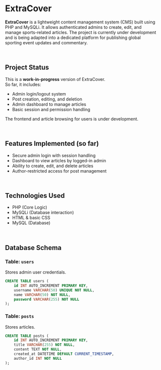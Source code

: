 # ExtraCover

**ExtraCover** is a lightweight content management system (CMS) built using PHP and MySQLi. It allows authenticated admins to create, edit, and manage sports-related articles. The project is currently under development and is being adapted into a dedicated platform for publishing global sporting event updates and commentary.

<br>

## Project Status
This is a **work-in-progress** version of ExtraCover.  
So far, it includes:
- Admin login/logout system
- Post creation, editing, and deletion
- Admin dashboard to manage articles
- Basic session and permission handling

The frontend and article browsing for users is under development.

<br>

## Features Implemented (so far)
- Secure admin login with session handling
- Dashboard to view articles by logged-in admin
- Ability to create, edit, and delete articles
- Author-restricted access for post management

<br>

## Technologies Used
- PHP (Core Logic)
- MySQLi (Database interaction)
- HTML & basic CSS
- MySQL (Database)

<br>

## Database Schema

### Table: `users`
Stores admin user credentials.

```sql
CREATE TABLE users (
    id INT AUTO_INCREMENT PRIMARY KEY,
    username VARCHAR(50) UNIQUE NOT NULL,
    name VARCHAR(50) NOT NULL,
    password VARCHAR(255) NOT NULL
);
```

### Table: `posts`
Stores articles.

```sql
CREATE TABLE posts (
    id INT AUTO_INCREMENT PRIMARY KEY,
    title VARCHAR(255) NOT NULL,
    content TEXT NOT NULL,
    created_at DATETIME DEFAULT CURRENT_TIMESTAMP,
    author_id INT NOT NULL
);
```
